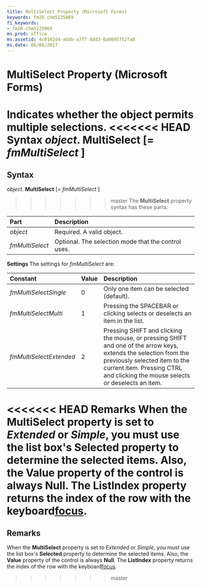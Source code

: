 ```yaml
---
title: MultiSelect Property (Microsoft Forms)
keywords: fm20.chm5225069
f1_keywords:
- fm20.chm5225069
ms.prod: office
ms.assetid: 4c8102d4-abbb-a7f7-8dd3-0a0695752fa8
ms.date: 06/08/2017
---
```



# MultiSelect Property (Microsoft Forms)



Indicates whether the object permits multiple selections.
<<<<<<< HEAD
 **Syntax**
 _object_. **MultiSelect** [= _fmMultiSelect_ ]
=======

## Syntax

_object_. **MultiSelect** [= _fmMultiSelect_ ]
>>>>>>> master
The  **MultiSelect** property syntax has these parts:


|**Part**|**Description**|
|:-----|:-----|
| _object_|Required. A valid object.|
| _fmMultiSelect_|Optional. The selection mode that the control uses.|

 **Settings**
The settings for  _fmMultiSelect_ are:


|**Constant**|**Value**|**Description**|
|:-----|:-----|:-----|
| _fmMultiSelectSingle_|0|Only one item can be selected (default).|
| _fmMultiSelectMulti_|1|Pressing the SPACEBAR or clicking selects or deselects an item in the list.|
| _fmMultiSelectExtended_|2|Pressing SHIFT and clicking the mouse, or pressing SHIFT and one of the arrow keys, extends the selection from the previously selected item to the current item. Pressing CTRL and clicking the mouse selects or deselects an item.|

<<<<<<< HEAD
 **Remarks**
When the  **MultiSelect** property is set to _Extended_ or _Simple_, you must use the list box's **Selected** property to determine the selected items. Also, the **Value** property of the control is always **Null**.
The  **ListIndex** property returns the index of the row with the keyboard[focus](../../Glossary/vbe-glossary.md).
=======
## Remarks

When the  **MultiSelect** property is set to _Extended_ or _Simple_, you must use the list box's **Selected** property to determine the selected items. Also, the **Value** property of the control is always **Null**.
The  **ListIndex** property returns the index of the row with the keyboard[focus](../../Glossary/vbe-glossary.md#focus).
>>>>>>> master

